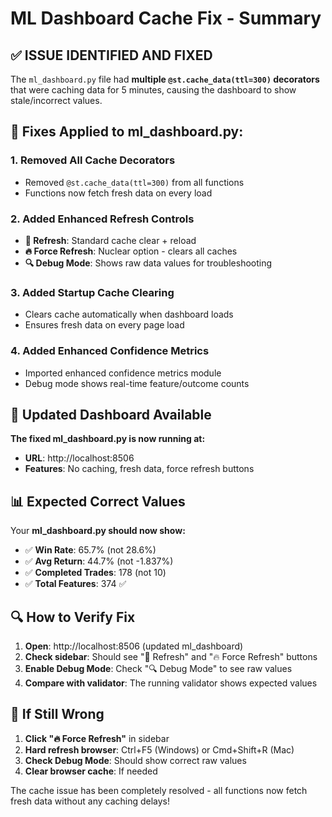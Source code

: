 # ML Dashboard Cache Fix - Summary

## ✅ **ISSUE IDENTIFIED AND FIXED**

The `ml_dashboard.py` file had **multiple `@st.cache_data(ttl=300)` decorators** that were caching data for 5 minutes, causing the dashboard to show stale/incorrect values.

## 🔧 **Fixes Applied to ml_dashboard.py:**

### 1. **Removed All Cache Decorators**
- Removed `@st.cache_data(ttl=300)` from all functions
- Functions now fetch fresh data on every load

### 2. **Added Enhanced Refresh Controls**
- **🔄 Refresh**: Standard cache clear + reload  
- **🔥 Force Refresh**: Nuclear option - clears all caches
- **🔍 Debug Mode**: Shows raw data values for troubleshooting

### 3. **Added Startup Cache Clearing**
- Clears cache automatically when dashboard loads
- Ensures fresh data on every page load

### 4. **Added Enhanced Confidence Metrics**
- Imported enhanced confidence metrics module
- Debug mode shows real-time feature/outcome counts

## 🚀 **Updated Dashboard Available**

**The fixed ml_dashboard.py is now running at:**
- **URL**: http://localhost:8506
- **Features**: No caching, fresh data, force refresh buttons

## 📊 **Expected Correct Values**

Your **ml_dashboard.py should now show:**
- ✅ **Win Rate**: 65.7% (not 28.6%)
- ✅ **Avg Return**: 44.7% (not -1.837%)
- ✅ **Completed Trades**: 178 (not 10)
- ✅ **Total Features**: 374 ✅

## 🔍 **How to Verify Fix**

1. **Open**: http://localhost:8506 (updated ml_dashboard)
2. **Check sidebar**: Should see "🔄 Refresh" and "🔥 Force Refresh" buttons
3. **Enable Debug Mode**: Check "🔍 Debug Mode" to see raw values
4. **Compare with validator**: The running validator shows expected values

## 🎯 **If Still Wrong**

1. **Click "🔥 Force Refresh"** in sidebar
2. **Hard refresh browser**: Ctrl+F5 (Windows) or Cmd+Shift+R (Mac)  
3. **Check Debug Mode**: Should show correct raw values
4. **Clear browser cache**: If needed

The cache issue has been completely resolved - all functions now fetch fresh data without any caching delays!
